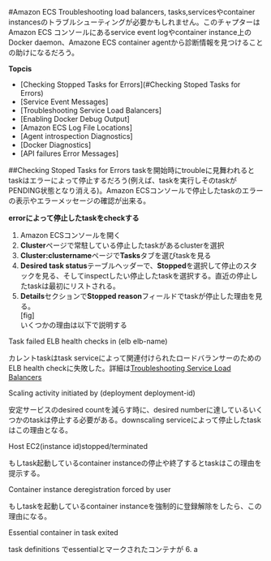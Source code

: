#Amazon ECS Troubleshooting
load balancers, tasks,servicesやcontainer instancesのトラブルシューティングが必要かもしれません。このチャプターはAmazon ECS コンソールにあるservice event logやcontainer instance上のDocker daemon、Amazone ECS container agentから診断情報を見つけることの助けになるだろう。

**Topcis**
* [Checking Stopped Tasks for Errors](#Checking Stoped Tasks for Errors)
* [Service Event Messages]
* [Troubleshooting Service Load Balancers]
* [Enabling Docker Debug Output]
* [Amazon ECS Log File Locations]
* [Agent introspection Diagnostics]
* [Docker Diagnostics]
* [API failures Error Messages]

##Checking Stoped Tasks for Errors
taskを開始時にtroubleに見舞われるとtaskはエラーによって停止するだろう(例えば、taskを実行しそのtaskがPENDING状態となり消える)。Amazon ECSコンソールで停止したtaskのエラーの表示やエラーメッセージの確認が出来る。

**errorによって停止したtaskをcheckする**
1. Amazon ECSコンソールを開く
2. **Cluster**ページで常駐している停止したtaskがあるclusterを選択
3. **Cluster:clustername**ページで**Tasks**タブを選びtaskを見る
4. **Desired task status**テーブルヘッダーで、**Stopped**を選択して停止のスタックを見る、そしてinspectしたい停止したtaskを選択する。直近の停止したtaskは最初にリストされる。
5. **Details**セクションで**Stopped reason**フィールドでtaskが停止した理由を見る。  
 [fig]  
 いくつかの理由は以下で説明する  
 
 Task failed ELB health checks in (elb elb-name)  
 
 カレントtaskはtask serviceによって関連付けられたロードバランサーのためのELB health checkに失敗した。詳細は[Troubleshooting Service Load Balancers](#troubleshoot-service-load-balancers)  
 
 Scaling activity initiated by (deployment deployment-id)  

 安定サービスのdesired countを減らす時に、desired numberに達しているいくつかのtaskは停止する必要がある。downscaling serviceによって停止したtaskはこの理由となる。  
 
 Host EC2(instance id)stopped/terminated  
  
 もしtask起動しているcontainer instanceの停止や終了するとtaskはこの理由を提示する。
  
 Container instance deregistration forced by user  

 もしtaskを起動しているcontainer instanceを強制的に登録解除をしたら、この理由になる。
 
 Essential container in task exited  
 
 task definitions でessentialとマークされたコンテナが 
6. a


 


